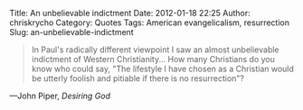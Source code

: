 Title: An unbelievable indictment
Date: 2012-01-18 22:25
Author: chriskrycho
Category: Quotes
Tags: American evangelicalism, resurrection
Slug: an-unbelievable-indictment

> In Paul's radically different viewpoint I saw an almost unbelievable
> indictment of Western Christianity... How many Christians do you know
> who could say, "The lifestyle I have chosen as a Christian would be
> utterly foolish and pitiable if there is no resurrection"?

<div class="attribution">
—John Piper, <cite>Desiring God</cite>

</div>

